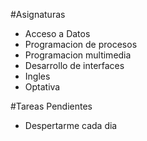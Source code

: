#Asignaturas
- Acceso a Datos
- Programacion de procesos
- Programacion multimedia
- Desarrollo de interfaces
- Ingles
- Optativa

#Tareas Pendientes
- Despertarme cada dia